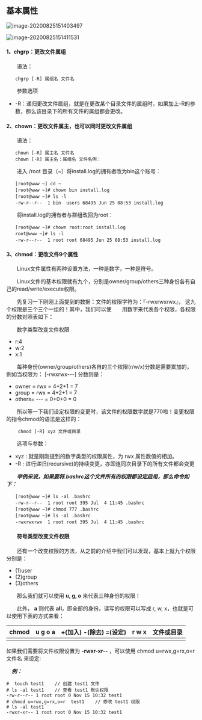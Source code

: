 ## 基本属性

![image-20200825151403497](https://cdn.jsdelivr.net/gh/yanzhenxing123/blogImg@master/typora202008/25/151403-932349.png)

![image-20200825151411531](https://cdn.jsdelivr.net/gh/yanzhenxing123/blogImg@master/typora202008/25/151411-555773.png)

#### 1、chgrp：更改文件属组

　　语法：

```
　　chgrp [-R] 属组名 文件名
```

　　参数选项

- -R：递归更改文件属组，就是在更改某个目录文件的属组时，如果加上-R的参数，那么该目录下的所有文件的属组都会更改。

#### 2、chown：更改文件属主，也可以同时更改文件属组

　　语法：

```
　　chown [–R] 属主名 文件名
　　chown [-R] 属主名：属组名 文件名例：
```

　　进入 /root 目录（~）将install.log的拥有者改为bin这个账号：

```
　　[root@www ~] cd ~
　　[root@www ~]# chown bin install.log
　　[root@www ~]# ls -l
　　-rw-r--r--  1 bin  users 68495 Jun 25 08:53 install.log
```

　　将install.log的拥有者与群组改回为root：

```
　　[root@www ~]# chown root:root install.log
　　root@www ~]# ls -l
　　-rw-r--r--  1 root root 68495 Jun 25 08:53 install.log
```

#### 3、chmod：更改文件9个属性

　　Linux文件属性有两种设置方法，一种是数字，一种是符号。

　　Linux文件的基本权限就有九个，分别是owner/group/others三种身份各有自己的read/write/execute权限。

　　先复习一下刚刚上面提到的数据：文件的权限字符为：『-rwxrwxrwx』， 这九个权限是三个三个一组的！其中，我们可以使　　用数字来代表各个权限，各权限的分数对照表如下：

　　数字类型改变文件权限

- r:4
- w:2
- x:1

　　每种身份(owner/group/others)各自的三个权限(r/w/x)分数是需要累加的，例如当权限为： [-rwxrwx---] 分数则是：

- owner = rwx = 4+2+1 = 7
- group = rwx = 4+2+1 = 7
- others= --- = 0+0+0 = 0

　　所以等一下我们设定权限的变更时，该文件的权限数字就是770啦！变更权限的指令chmod的语法是这样的：

```
 　　chmod [-R] xyz 文件或目录
```

　　选项与参数：

- xyz : 就是刚刚提到的数字类型的权限属性，为 rwx 属性数值的相加。
- -R : 进行递归(recursive)的持续变更，亦即连同次目录下的所有文件都会变更

　　***举例来说，如果要将.bashrc这个文件所有的权限都设定启用，那么命令如下：***

```
　　[root@www ~]# ls -al .bashrc
　　-rw-r--r--  1 root root 395 Jul  4 11:45 .bashrc
　　[root@www ~]# chmod 777 .bashrc
　　[root@www ~]# ls -al .bashrc
　　-rwxrwxrwx  1 root root 395 Jul  4 11:45 .bashrc
```

#### 　　符号类型改变文件权限

　　还有一个改变权限的方法，从之前的介绍中我们可以发现，基本上就九个权限分别是：

- (1)user
- (2)group
- (3)others

　　那么我们就可以使用 **u, g, o** 来代表三种身份的权限！

　　此外， **a** 则代表 **all**，即全部的身份。读写的权限可以写成 r, w, x，也就是可以使用下表的方式来看：

| chmod | u g o a | +(加入) -(除去) =(设定) | r w x | 文件或目录 |
| ----- | ------- | ----------------------- | ----- | ---------- |
|       |         |                         |       |            |

 

如果我们需要将文件权限设置为 **-rwxr-xr--** ，可以使用 chmod u=rwx,g=rx,o=r 文件名 来设定:

　***例：***

```
#  touch test1    // 创建 test1 文件
# ls -al test1    // 查看 test1 默认权限
-rw-r--r-- 1 root root 0 Nov 15 10:32 test1
# chmod u=rwx,g=rx,o=r  test1    // 修改 test1 权限
# ls -al test1
-rwxr-xr-- 1 root root 0 Nov 15 10:32 test1
```

